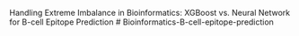 Handling Extreme Imbalance in Bioinformatics: XGBoost vs. Neural Network for B-cell Epitope Prediction # Bioinformatics-B-cell-epitope-prediction
